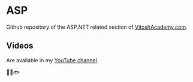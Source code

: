 # ASP
Github repository of the ASP.NET related section of [VitoshAcademy.com](https://vitoshacademy.com).

## Videos
Are available in my [YouTube channel](https://www.youtube.com/channel/UChjdrnapIl0ToPHohiSwVCA).

:cactus::cat::fish:
